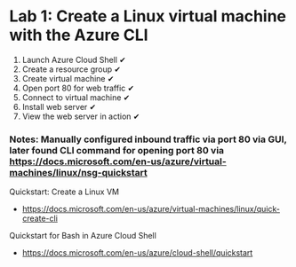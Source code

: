 # Lab 1: Create a Linux virtual machine with the Azure CLI

1. Launch Azure Cloud Shell ✔
2. Create a resource group  ✔
3. Create virtual machine  ✔
4. Open port 80 for web traffic  ✔
5. Connect to virtual machine ✔
6. Install web server ✔
7. View the web server in action ✔

### Notes: Manually configured inbound traffic via port 80 via GUI, later found CLI command for opening port 80 via https://docs.microsoft.com/en-us/azure/virtual-machines/linux/nsg-quickstart

Quickstart: Create a Linux VM
* https://docs.microsoft.com/en-us/azure/virtual-machines/linux/quick-create-cli

Quickstart for Bash in Azure Cloud Shell
* https://docs.microsoft.com/en-us/azure/cloud-shell/quickstart
